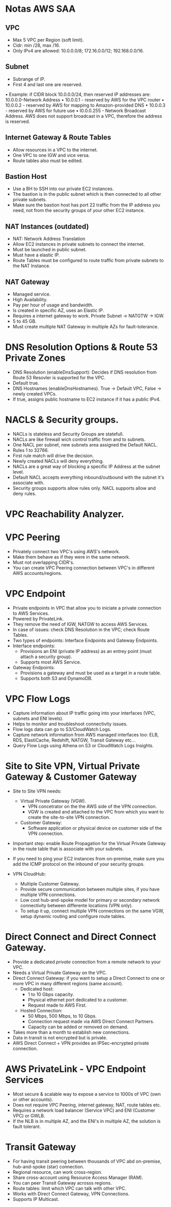 # Notas AWS SAA 

## VPC

- Max 5 VPC per Region (soft limit).
- Cidr: min /28, max /16.
- Only IPv4 are allowed: 10.0.0.0/8; 172.16.0.0/12; 192.168.0.0/16.

## Subnet

- Subrange of IP.
- First 4 and last one are reserved. 

• Example: if CIDR block 10.0.0.0/24, then reserved IP addresses are:
10.0.0.0-Network Address
• 10.0.0.1 - reserved by AWS for the VPC router
• 10.0.0.2 - reserved by AWS for mapping to Amazon-provided DNS
• 10.0.0.3 - reserved by AWS for future use
• I0.0.0.255 - Network Broadcast Address. AWS does not support broadcast in a VPC, therefore the address is reserved.

## Internet Gateway & Route Tables

- Allow resources in a VPC to the internet. 
- One VPC to one IGW and vice versa. 
- Route tables also must be edited. 

## Bastion Host

- Use a BH to SSH into our private EC2 instances.
- The bastion is in the public subnet which is then connected to all other private subnets. 
- Make sure the bastion host has port 22 traffic from the IP address you need, not from the security groups of your other EC2 instance. 

## NAT Instances (outdated)

- NAT: Network Address Translation
- Allow EC2 instances in private subnets to connect the internet. 
- Must be launched in public subnet. 
- Must have a elastic IP.
- Route Tables must be configured to route traffic from private subnets to the NAT Instance.

## NAT Gateway

- Managed service. 
- High Availability.
- Pay per hour of usage and bandwidth. 
- Is created in specific AZ, uses an Elastic IP.  
- Requires a internet gateway to work. Private Subnet -> NATGTW -> IGW. 
- 5 to 45 GB. 
- Must create multiple NAT Gateway in multiple AZs for fault-tolerance. 

# DNS Resolution Options & Route 53 Private Zones

- DNS Resolution (enableDnsSupport): Decides if DNS resolution from Route 53 Resovler is supported for the VPC. 
- Default true. 
- DNS Hostnames (enableDnsHostnames). True -> Default VPC, False -> newly created VPCs. 
- If true, assigns public hostname to EC2 instance if it has a public IPv4. 

# NACLS & Security groups. 

- NACLs is stateless and Security Groups are statefull. 
- NACLs are like firewall wich control traffic from and to subnets. 
- One NACL per subnet, new subnets area assigned the Default NACL. 
- Rules 1 to 32766. 
- First rule match will drive the decision.
- Newly created NACLs will deny everything. 
- NACLs are a great way of blocking a specific IP Address at the subnet level. 
- Default NACL accepts everything inbound/outbound with the subnet it's associate with.
- Security groups supports allow rules only. NACL supports allow and deny rules. 

# VPC Reachability Analyzer. 

# VPC Peering

- Privately connect two VPC's using AWS's network.
- Make them behave as if they were in the same network. 
- Must not overlapping CIDR's. 
- You can create VPC Peering connection between VPC's in different AWS accounts/regions. 

# VPC Endpoint

- Private endpoints in VPC that allow you to iniciate a private connection to AWS Services. 
- Powered by PrivateLink.
- They remove the need of IGW, NATGW to access AWS Services. 
- In case of issues: check DNS Resolution in the VPC; check Route Tables. 
- Two types of endpoints: Interface Endpoints and Gateway Endpoints. 
- Interface endpoints: 
    - Provisions an ENI (private IP address) as an entrey point (must attach a security group).
    - Supports most AWS Service. 
- Gateway Endpoints:
    - Provisions a gateway and must be used as a target in a route table. 
    - Supports both S3 and DynamoDB.

# VPC Flow Logs

- Capture information about IP traffic going into your interfaces (VPC, subnets and ENI levels).
- Helps to monitor and troubleshoot connectivity issues. 
- Flow logs data can go to S3/CloudWatch Logs. 
- Capture network information from AWS managed interfaces too: ELB, RDS, ElastiCache, Redshift, NATGW, Transit Gateway etc...
- Query Flow Logs using Athena on S3 or CloudWatch Logs Insights. 

# Site to Site VPN, Virtual Private Gateway & Customer Gateway

- Site to Site VPN needs:
    - Virtual Private Gateway (VGW).
        -  VPN concetrator on the the AWS side of the VPN connection. 
        - VGW is created and attached to the VPC from which you want to create the site-to-site VPN connection. 
    - Customer Gateway:
        - Software application or physical device on customer side of the VPN connection. 

- Important step: enable Route Propagation for the Virtual Private Gateway in the route table that is associate with your subnets. 

- If you need to ping your EC2 instances from on-premise, make sure you add the ICMP protocol on the inbound of your security groups. 

- VPN CloudHub:
    - Multiple Customer Gateway. 
    - Provide secure communication between multiple sites, if you have multiple VPN connections. 
    - Low cost hub-and-spoke model for primary or secondary network connectivity between differente locations (VPN only). 
    - To setup it up, connect multiple VPN connections on the same VGW, setup dynamic routing and configure route tables. 

# Direct Connect and Direct Connect Gateway. 

- Provide a dedicated *private* connection from a remote network to your VPC. 
- Needs a Virtual Private Gateway on the VPC. 
- Direct Connect Gateway: if you want to setup a Direct Connect to one or more VPC in many different regions (same account).  
    - Dedicated host: 
        - 1 to 10 Gbps capacity. 
        - Physical ethernet port dedicated to a customer. 
        - Request made to AWS First. 
    - Hosted Connection: 
        - 50 Mbps, 500 Mbps, to 10 Gbps. 
        - Connection request made via AWS Direct Connect Partners. 
        - Capacity can be added or removed on demand. 
- Takes more than a month to establish new connections. 
- Data in transit is not encrypted but is private. 
- AWS Direct Connect + VPN provides an IPSec-encrypted private connection. 


# AWS PrivateLink - VPC Endpoint Services

- Most secure & scalable way to expose a service to 1000s of VPC (own or other accounts).
- Does not require VPC Peering, internet gateway, NAT, route tables etc. 
- Requires a network load balancer (Service VPC) and ENI (Customer VPC) or GWLB. 
- If the NLB is in multiple AZ, and the ENI's in multiple AZ, the solution is fault tolerant. 

# Transit Gateway

- For having transit peering between thousands of VPC abd on-premise, hub-and-spoke (star) connection. 
- Regional resource, can work cross-region. 
- Share cross-account using Resource Access Manager (RAM).
- You can peer Transit Gateway acrosss regions. 
- Route tables: limit which VPC can talk with other VPC. 
- Works with Direct Connect Gateway, VPN Connections. 
- Supports IP Multicast. 
